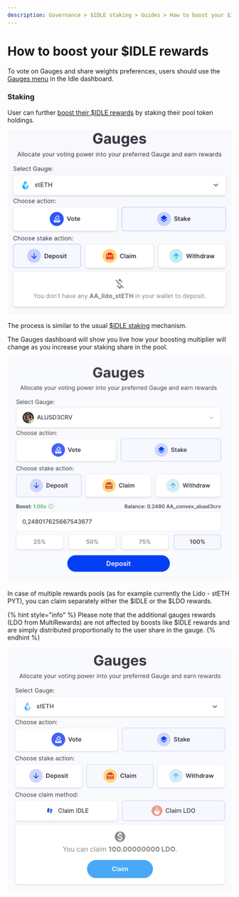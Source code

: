 ```yaml
---
description: Governance > $IDLE staking > Guides > How to boost your $IDLE rewards
---
```


# How to boost your $IDLE rewards

To vote on Gauges and share weights preferences, users should use the [Gauges menu](https://idle.finance/#/dashboard/gauges) in the Idle dashboard.&#x20;

### Staking

User can further [boost their $IDLE rewards](../boost.md) by staking their pool token holdings.&#x20;

![](<../../../.gitbook/assets/image (75).png>)

The process is similar to the usual [$IDLE staking](how-to-stake-your-usdidle.md) mechanism.&#x20;

The Gauges dashboard will show you live how your boosting multiplier will change as you increase your staking share in the pool.&#x20;

![](<../../../.gitbook/assets/image (32).png>)

In case of multiple rewards pools (as for example currently the Lido - stETH PYT), you can claim separately either the $IDLE or the $LDO rewards.

{% hint style="info" %}
Please note that the additional gauges rewards (LDO from MultiRewards) are not affected by boosts like $IDLE rewards and are simply distributed proportionally to the user share in the gauge.
{% endhint %}

![](<../../../.gitbook/assets/image (20).png>)
